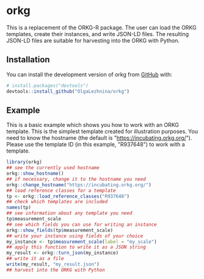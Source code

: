 
# orkg

<!-- badges: start -->
<!-- badges: end -->

This is a replacement of the ORKG-R package. 
The user can load the ORKG templates, create their instances, and write JSON-LD files. 
The resulting JSON-LD files are suitable for harvesting into the ORKG with Python.

## Installation

You can install the development version of orkg from [GitHub](https://github.com/) with:

``` r
# install.packages("devtools")
devtools::install_github("OlgaLezhnina/orkg")
```

## Example

This is a basic example which shows you how to work with an ORKG template.
This is the simplest template created for illustration purposes.
You need to know the hostname (the default is "https://incubating.orkg.org/").
Please use the template ID (in this example, "R937648") to work with a template.

``` r
library(orkg)
## see the currently used hostname 
orkg::show_hostname()
## if necessary, change it to the hostname you need
orkg::change_hostname("https://incubating.orkg.org/")
## load reference classes for a template
tp <- orkg::load_reference_classes("R937648")  
## check which templates are included 
names(tp)
## see information about any template you need
tp$measurement_scale
## see which fields you can use for writing an instance
orkg::show_fields(tp$measurement_scale)
## write your instance using fields of your choice
my_instance <- tp$measurement_scale(label = "my_scale")
## apply this function to write it as a JSON string
my_result <- orkg::turn_json(my_instance)
## write it as a file
write(my_result, "my_result.json")
## harvest into the ORKG with Python
```


